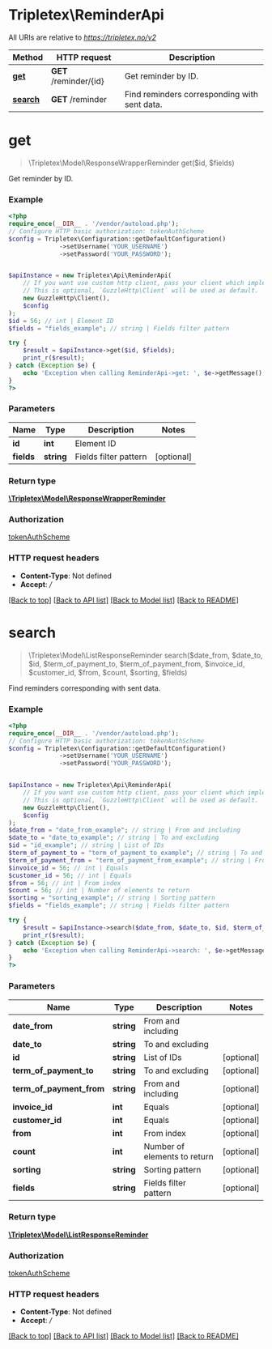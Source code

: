 # Tripletex\ReminderApi

All URIs are relative to *https://tripletex.no/v2*

Method | HTTP request | Description
------------- | ------------- | -------------
[**get**](ReminderApi.md#get) | **GET** /reminder/{id} | Get reminder by ID.
[**search**](ReminderApi.md#search) | **GET** /reminder | Find reminders corresponding with sent data.

# **get**
> \Tripletex\Model\ResponseWrapperReminder get($id, $fields)

Get reminder by ID.

### Example
```php
<?php
require_once(__DIR__ . '/vendor/autoload.php');
// Configure HTTP basic authorization: tokenAuthScheme
$config = Tripletex\Configuration::getDefaultConfiguration()
              ->setUsername('YOUR_USERNAME')
              ->setPassword('YOUR_PASSWORD');


$apiInstance = new Tripletex\Api\ReminderApi(
    // If you want use custom http client, pass your client which implements `GuzzleHttp\ClientInterface`.
    // This is optional, `GuzzleHttp\Client` will be used as default.
    new GuzzleHttp\Client(),
    $config
);
$id = 56; // int | Element ID
$fields = "fields_example"; // string | Fields filter pattern

try {
    $result = $apiInstance->get($id, $fields);
    print_r($result);
} catch (Exception $e) {
    echo 'Exception when calling ReminderApi->get: ', $e->getMessage(), PHP_EOL;
}
?>
```

### Parameters

Name | Type | Description  | Notes
------------- | ------------- | ------------- | -------------
 **id** | **int**| Element ID |
 **fields** | **string**| Fields filter pattern | [optional]

### Return type

[**\Tripletex\Model\ResponseWrapperReminder**](../Model/ResponseWrapperReminder.md)

### Authorization

[tokenAuthScheme](../../README.md#tokenAuthScheme)

### HTTP request headers

 - **Content-Type**: Not defined
 - **Accept**: */*

[[Back to top]](#) [[Back to API list]](../../README.md#documentation-for-api-endpoints) [[Back to Model list]](../../README.md#documentation-for-models) [[Back to README]](../../README.md)

# **search**
> \Tripletex\Model\ListResponseReminder search($date_from, $date_to, $id, $term_of_payment_to, $term_of_payment_from, $invoice_id, $customer_id, $from, $count, $sorting, $fields)

Find reminders corresponding with sent data.

### Example
```php
<?php
require_once(__DIR__ . '/vendor/autoload.php');
// Configure HTTP basic authorization: tokenAuthScheme
$config = Tripletex\Configuration::getDefaultConfiguration()
              ->setUsername('YOUR_USERNAME')
              ->setPassword('YOUR_PASSWORD');


$apiInstance = new Tripletex\Api\ReminderApi(
    // If you want use custom http client, pass your client which implements `GuzzleHttp\ClientInterface`.
    // This is optional, `GuzzleHttp\Client` will be used as default.
    new GuzzleHttp\Client(),
    $config
);
$date_from = "date_from_example"; // string | From and including
$date_to = "date_to_example"; // string | To and excluding
$id = "id_example"; // string | List of IDs
$term_of_payment_to = "term_of_payment_to_example"; // string | To and excluding
$term_of_payment_from = "term_of_payment_from_example"; // string | From and including
$invoice_id = 56; // int | Equals
$customer_id = 56; // int | Equals
$from = 56; // int | From index
$count = 56; // int | Number of elements to return
$sorting = "sorting_example"; // string | Sorting pattern
$fields = "fields_example"; // string | Fields filter pattern

try {
    $result = $apiInstance->search($date_from, $date_to, $id, $term_of_payment_to, $term_of_payment_from, $invoice_id, $customer_id, $from, $count, $sorting, $fields);
    print_r($result);
} catch (Exception $e) {
    echo 'Exception when calling ReminderApi->search: ', $e->getMessage(), PHP_EOL;
}
?>
```

### Parameters

Name | Type | Description  | Notes
------------- | ------------- | ------------- | -------------
 **date_from** | **string**| From and including |
 **date_to** | **string**| To and excluding |
 **id** | **string**| List of IDs | [optional]
 **term_of_payment_to** | **string**| To and excluding | [optional]
 **term_of_payment_from** | **string**| From and including | [optional]
 **invoice_id** | **int**| Equals | [optional]
 **customer_id** | **int**| Equals | [optional]
 **from** | **int**| From index | [optional]
 **count** | **int**| Number of elements to return | [optional]
 **sorting** | **string**| Sorting pattern | [optional]
 **fields** | **string**| Fields filter pattern | [optional]

### Return type

[**\Tripletex\Model\ListResponseReminder**](../Model/ListResponseReminder.md)

### Authorization

[tokenAuthScheme](../../README.md#tokenAuthScheme)

### HTTP request headers

 - **Content-Type**: Not defined
 - **Accept**: */*

[[Back to top]](#) [[Back to API list]](../../README.md#documentation-for-api-endpoints) [[Back to Model list]](../../README.md#documentation-for-models) [[Back to README]](../../README.md)

